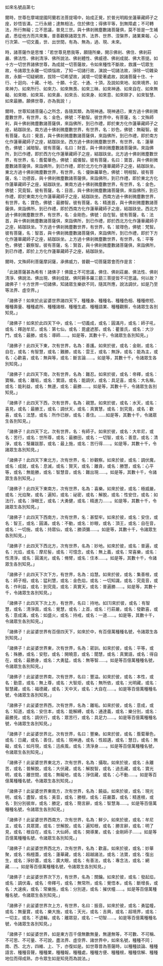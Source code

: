 如來名號品第七

爾時，世尊在摩竭提國阿蘭若法菩提場中，始成正覺，於普光明殿坐蓮華藏師子之座，妙悟皆滿，二行永絕；達無相法，住於佛住；得佛平等，到無障處；不可轉法，所行無礙；立不思議，普見三世。與十佛剎微塵數諸菩薩俱，莫不皆是一生補處，悉從他方而共來集，普善觀察諸眾生界、法界、世界、涅槃界，諸業果報、心行次第、一切文義，世、出世間，有為、無為，過、現、未來。

時，諸菩薩作是思惟：「若世尊見愍我等，願隨所樂，開示佛剎、佛住、佛剎莊嚴、佛法性、佛剎清淨、佛所說法、佛剎體性、佛威德、佛剎成就、佛大菩提。如十方一切世界諸佛世尊，為成就一切菩薩故，令如來種性不斷故，救護一切眾生故，令諸眾生永離一切煩惱故，了知一切諸行故，演說一切諸法故，淨除一切雜染故，永斷一切疑網故，拔除一切希望故，滅壞一切愛著處故，說諸菩薩十住、十行、十迴向、十藏、十地、十願、十定、十通、十頂，及說如來地、如來境界、如來神力、如來所行、如來力、如來無畏、如來三昧、如來神通、如來自在、如來無礙、如來眼、如來耳、如來鼻、如來舌、如來身、如來意、如來辯才、如來智慧、如來最勝。願佛世尊，亦為我說！」

爾時，世尊知諸菩薩心之所念，各隨其類，為現神通。現神通已，東方過十佛剎微塵數世界，有世界，名：金色，佛號：不動智。彼世界中，有菩薩，名：文殊師利，與十佛剎微塵數諸菩薩俱，來詣佛所，到已作禮，即於東方化作蓮華藏師子之座，結跏趺坐。南方過十佛剎微塵數世界，有世界，名：妙色，佛號：無礙智。彼有菩薩，名曰：覺首，與十佛剎微塵數諸菩薩俱，來詣佛所，到已作禮，即於南方化作蓮華藏師子之座，結跏趺坐。西方過十佛剎微塵數世界，有世界，名：蓮華色，佛號：滅暗智。彼有菩薩，名曰：財首，與十佛剎微塵數諸菩薩俱，來詣佛所，到已作禮，即於西方化作蓮華藏師子之座，結跏趺坐。北方過十佛剎微塵數世界，有世界，名：薝蔔華色，佛號：威儀智。彼有菩薩，名曰：寶首，與十佛剎微塵數諸菩薩俱，來詣佛所，到已作禮，即於北方化作蓮華藏師子之座，結跏趺坐。東北方過十佛剎微塵數世界，有世界，名：優鉢羅華色，佛號：明相智。彼有菩薩，名：功德首，與十佛剎微塵數諸菩薩俱，來詣佛所，到已作禮，即於東北方化作蓮華藏師子之座，結跏趺坐。東南方過十佛剎微塵數世界，有世界，名：金色，佛號：究竟智。彼有菩薩，名：目首，與十佛剎微塵數諸菩薩俱，來詣佛所，到已作禮，即於東南方化作蓮華藏師子之座，結跏趺坐。西南方過十佛剎微塵數世界，有世界，名：寶色，佛號：最勝智。彼有菩薩，名：精進首，與十佛剎微塵數諸菩薩俱，來詣佛所，到已作禮，即於西南方化作蓮華藏師子之座，結跏趺坐。西北方過十佛剎微塵數世界，有世界，名：金剛色，佛號：自在智。彼有菩薩，名：法首，與十佛剎微塵數諸菩薩俱，來詣佛所，到已作禮，即於西北方化作蓮華藏師子之座，結跏趺坐。下方過十佛剎微塵數世界，有世界，名：玻瓈色，佛號：梵智。彼有菩薩，名：智首，與十佛剎微塵數諸菩薩俱，來詣佛所，到已作禮，即於下方化作蓮華藏師子之座，結跏趺坐。上方過十佛剎微塵數世界，有世界，名：平等色，佛號：觀察智。彼有菩薩，名：賢首，與十佛剎微塵數諸菩薩俱，來詣佛所，到已作禮，即於上方化作蓮華藏師子之座，結跏趺坐。

爾時，文殊師利菩薩摩訶薩，承佛威力，普觀一切菩薩眾會而作是言：

「此諸菩薩甚為希有！諸佛子！佛國土不可思議，佛住、佛剎莊嚴、佛法性、佛剎清淨、佛說法、佛出現、佛剎成就、佛阿耨多羅三藐三菩提皆不可思議。何以故？諸佛子！十方世界一切諸佛，知諸眾生樂欲不同，隨其所應，說法調伏，如是乃至等法界、虛空界。」

「諸佛子！如來於此娑婆世界諸四天下，種種身、種種名、種種色相、種種修短、種種壽量、種種處所、種種諸根、種種生處、種種語業、種種觀察，令諸眾生各別知見。」

「諸佛子！如來於此四天下中，或名：一切義成，或名：圓滿月，或名：師子吼，或名：釋迦牟尼，或名：第七仙，或名：毘盧遮那，或名：瞿曇氏，或名：大沙門，或名：最勝，或名：導師……。如是等，其數十千，令諸眾生各別知見。」

「諸佛子！此四天下東，次有世界，名為：善護。如來於彼，或名：金剛，或名：自在，或名：有智慧，或名：難勝，或名：雲王，或名：無諍，或名：能為主，或名：心歡喜，或名：無與等，或名：斷言論……。如是等，其數十千，令諸眾生各別知見。」

「諸佛子！此四天下南，次有世界，名為：難忍。如來於彼，或名：帝釋，或名：寶稱，或名：離垢，或名：實語，或名：能調伏，或名：具足喜，或名：大名稱，或名：能利益，或名：無邊，或名：最勝……。如是等，其數十千，令諸眾生各別知見。」

「諸佛子！此四天下西，次有世界，名為：親慧。如來於彼，或名：水天，或名：喜見，或名：最勝王，或名：調伏天，或名：真實慧，或名：到究竟，或名：歡喜，或名：法慧，或名：所作已辦，或名：善住。……如是等，其數十千，令諸眾生各別知見。」

「諸佛子！此四天下北，次有世界，名：有師子。如來於彼，或名：大牟尼，或名：苦行，或名：世所尊，或名：最勝田，或名：一切智，或名：善意，或名：清淨，或名：瑿羅跋那，或名：最上施，或名：苦行得……。如是等，其數十千，令諸眾生各別知見。」

「諸佛子！此四天下東北方，次有世界，名：妙觀察。如來於彼，或名：調伏魔，或名：成就，或名：息滅，或名：賢天，或名：離貪，或名：勝慧，或名：心平等，或名：無能勝，或名：智慧音，或名：難出現……。如是等，其數十千，令諸眾生各別知見。」

「諸佛子！此四天下東南方，次有世界，名為：喜樂。如來於彼，或名：極威嚴，或名：光焰聚，或名：遍知，或名：祕密，或名：解脫，或名：性安住，或名：如法行，或名：淨眼王，或名：大勇健，或名：精進力……。如是等，其數十千，令諸眾生各別知見。」

「諸佛子！此四天下西南方，次有世界，名：甚堅牢。如來於彼，或名：安住，或名：智王，或名：圓滿，或名：不動，或名：妙眼，或名：頂王，或名：自在音，或名：一切施，或名：持眾仙，或名：勝須彌……。如是等，其數十千，令諸眾生各別知見。」

「諸佛子！此四天下西北方，次有世界，名為：妙地。如來於彼，或名：普遍，或名：光焰，或名：摩尼髻，或名：可憶念，或名：無上義，或名：常喜樂，或名：性清淨，或名：圓滿光，或名：脩臂，或名：住本……。如是等，其數十千，令諸眾生各別知見。」

「諸佛子！此四天下次下方，有世界，名為：焰慧。如來於彼，或名：集善根，或名：師子相，或名：猛利慧，或名：金色焰，或名：一切知識，或名：究竟音，或名：作利益，或名：到究竟，或名：真實天，或名：普遍勝……。如是等，其數十千，令諸眾生各別知見。」

「諸佛子！此四天下次上方，有世界，名曰：持地。如[1]來於彼，或名：有智慧，或名：清淨面，或名：覺慧，或名：上首，或名：行莊嚴，或名：發歡喜，或名：意成滿，或名：如盛火，或名：持戒，或名：一道……。如是等，其數十千，令諸眾生各別知見。」

「諸佛子！此娑婆世界有百億四天下，如來於中，有百億萬種種名號，令諸眾生各別知見。」

「諸佛子！此娑婆世界東，次有世界，名為：密訓。如來於彼，或名：平等，或名：殊勝，或名：安慰，或名：開曉意，或名：聞慧，或名：真實語，或名：得自在，或名：最勝身，或名：大勇猛，或名：無等智……。如是等百億萬種種名號，令諸眾生各別知見。」

「諸佛子！此娑婆世界南，次有世界，名曰：豐溢。如來於彼，或名：本性，或名：勤意，或名：無上尊，或名：大智炬，或名：無所依，或名：光明藏，或名：智慧藏，或名：福德藏，或名：天中天，或名：大自在……。如是等百億萬種種名號，令諸眾生各別知見。」

「諸佛子！此娑婆世界西，次有世界，名為：離垢。如來於彼，或名：意成，或名：知道，或名：安住本，或名：能解縛，或名：通達義，或名：樂分別，或名：最勝見，或名：調伏行，或名：眾苦行，或名：具足力……。如是等百億萬種種名號，令諸眾生各別知見。」

「諸佛子！此娑婆世界北，次有世界，名曰：豐樂。如來於彼，或名：薝蔔華色，或名：日藏，或名：善住，或名：現神通，或名：性超邁，或名：慧日，或名：無礙，或名：如月現，或名：迅疾風，或名：清淨身……。如是等百億萬種種名號，令諸眾生各別知見。」

「諸佛子！此娑婆世界東北方，次有世界，名為：攝取。如來於彼，或名：永離苦，或名：普解脫，或名：大伏藏，或名：解脫智，或名：過去藏，或名：寶光明，或名：離世間，或名：無礙地，或名：淨信藏，或名：心不動……。如是等百億萬種種名號，令諸眾生各別知見。」

「諸佛子！此娑婆世界東南方，次有世界，名為：饒益。如來於彼，或名：現光明，或名：盡智，或名：美音，或名：勝根，或名：莊嚴蓋，或名：精進根，或名：到分別彼岸，或名：勝定，或名：簡言辭，或名：智慧海……。如是等百億萬種種名號，令諸眾生各別知見。」

「諸佛子！此娑婆世界西南方，次有世界，名為：鮮少。如來於彼，或名：牟尼主，或名：具眾寶，或名：世解脫，或名：遍知根，或名：勝言辭，或名：明了見，或名：根自在，或名：大仙師，或名：開導業，或名：金剛師子……。如是等百億萬種種名號，令諸眾生各別知見。」

「諸佛子！此娑婆世界西北方，次有世界，名為：歡喜。如來於彼，或名：妙華聚，或名：栴檀蓋，或名：蓮華藏，或名：超越諸法，或名：法寶，或名：復出生，或名：淨妙蓋，或名：廣大眼，或名：有善法，或名：專念法，或名：網藏……。如是等百億萬種種名號，令諸眾生各別知見。」

「諸佛子！此娑婆世界次下方，有世界，名為：關鑰。如來於彼，或名：發起焰，或名：調伏毒，或名：帝釋弓，或名：無常所，或名：覺悟本，或名：斷增長，或名：大速疾，或名：常樂施，或名：分別道，或名：摧伏幢……。如是等百億萬種種名號，令諸眾生各別知見。」

「諸佛子！此娑婆世界次上方，有世界，名曰：振音。如來於彼，或名：勇猛幢，或名：無量寶，或名：樂大施，或名：天光，或名：吉興，或名：超境界，或名：一切主，或名：不退輪，或名：離眾惡，或名：一切智……。如是等百億萬種種名號，令諸眾生各別知見。」

「諸佛子！如娑婆世界，如是東方百千億無數無量，無邊無等，不可數、不可稱、不可思、不可量、不可說，盡法界、虛空界、諸世界中，如來名號，種種不同；南、西、北方，四維、上、下，亦復如是。如世尊昔為菩薩時，以種種談論、種種語言、種種音聲，種種業，種種報，種種處，種種方便、種種根，種種信解、種種地位而得成熟，亦令眾生如是知見而為說法。」
